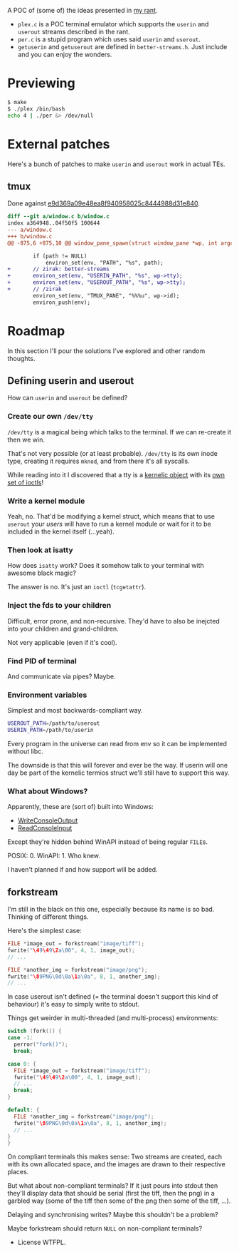 A POC of (some of) the ideas presented in [my rant](https://medium.com/@zirakertan/rant-the-shell-terminal-4f45bb29dac8).

* `plex.c` is a POC terminal emulator which supports the `userin` and `userout` streams described in the rant.
* `per.c` is a stupid program which uses said `userin` and `userout`.
* `getuserin` and `getuserout` are defined in `better-streams.h`. Just include and you can enjoy the wonders.

# Previewing

```sh
$ make
$ ./plex /bin/bash
echo 4 | ./per &> /dev/null
```

# External patches
Here's a bunch of patches to make `userin` and `userout` work in actual TEs.

## tmux
Done against [e9d369a09e48ea8f940958025c8444988d31e840](https://github.com/tmux/tmux/tree/e9d369a09e48ea8f940958025c8444988d31e840).

```patch
diff --git a/window.c b/window.c
index a364948..04f50f5 100644
--- a/window.c
+++ b/window.c
@@ -875,6 +875,10 @@ window_pane_spawn(struct window_pane *wp, int argc, char **argv,

 		if (path != NULL)
 			environ_set(env, "PATH", "%s", path);
+		// zirak: better-streams
+		environ_set(env, "USERIN_PATH", "%s", wp->tty);
+		environ_set(env, "USEROUT_PATH", "%s", wp->tty);
+		// /zirak
 		environ_set(env, "TMUX_PANE", "%%%u", wp->id);
 		environ_push(env);
```

# Roadmap
In this section I'll pour the solutions I've explored and other random thoughts.

## Defining userin and userout
How can `userin` and `userout` be defined?

### Create our own `/dev/tty`
`/dev/tty` is a magical being which talks to the terminal. If we can re-create it then we win.

That's not very possible (or at least probable). `/dev/tty` is its own inode type, creating it requires `mknod`, and from there it's all syscalls.

While reading into it I discovered that a tty is a [kernelic object](http://lxr.free-electrons.com/source/include/uapi/asm-generic/termbits.h#L11) with its [own set of ioctls](http://man7.org/linux/man-pages/man4/tty_ioctl.4.html)!

### Write a kernel module
Yeah, no. That'd be modifying a kernel struct, which means that to use `userout` your *users* will have to run a kernel module or wait for it to be included in the kernel itself (...yeah).

### Then look at isatty
How does `isatty` work? Does it somehow talk to your terminal with awesome black magic?

The answer is no. It's just an `ioctl` (`tcgetattr`).

### Inject the fds to your children
Difficult, error prone, and non-recursive. They'd have to also be inejcted into your children and grand-children.

Not very applicable (even if it's cool).

### Find PID of terminal
And communicate via pipes? Maybe.

### Environment variables
Simplest and most backwards-compliant way.

```sh
USEROUT_PATH=/path/to/userout
USERIN_PATH=/path/to/userin
```

Every program in the universe can read from env so it can be implemented without libc.

The downside is that this will forever and ever be the way. If userin will one day be part of the kernelic termios struct we'll still have to support this way.

### What about Windows?
Apparently, these are (sort of) built into Windows:

- [WriteConsoleOutput](https://msdn.microsoft.com/en-us/library/windows/desktop/ms687404.aspx)
- [ReadConsoleInput](https://msdn.microsoft.com/en-us/library/windows/desktop/ms684961.aspx)

Except they're hidden behind WinAPI instead of being regular `FILE`s.

POSIX: 0. WinAPI: 1. Who knew.

I haven't planned if and how support will be added.

## forkstream
I'm still in the black on this one, especially because its name is so
bad. Thinking of different things.

Here's the simplest case:

```c
FILE *image_out = forkstream("image/tiff");
fwrite("\49\49\2a\00", 4, 1, image_out);
// ...

FILE *another_img = forkstream("image/png");
fwrite("\89PNG\0d\0a\1a\0a", 8, 1, another_img);
// ...
```

In case userout isn't defined (= the terminal doesn't support this kind of
behaviour) it's easy to simply write to stdout.

Things get weirder in multi-threaded (and multi-process) environments:

```c
switch (fork()) {
case -1:
  perror("fork()");
  break;

case 0: {
  FILE *image_out = forkstream("image/tiff");
  fwrite("\49\49\2a\00", 4, 1, image_out);
  // ...
  break;
}

default: {
  FILE *another_img = forkstream("image/png");
  fwrite("\89PNG\0d\0a\1a\0a", 8, 1, another_img);
  // ...
}
}
```

On compliant terminals this makes sense: Two streams are created, each with its
own allocated space, and the images are drawn to their respective places.

But what about non-compliant terminals? If it just pours into stdout then
they'll display data that should be serial (first the tiff, then the png) in a
garbled way (some of the tiff then some of the png then some of the tiff, ...).

Delaying and synchronising writes? Maybe this shouldn't be a problem?

Maybe forkstream should return `NULL` on non-compliant terminals?

* License
WTFPL.
